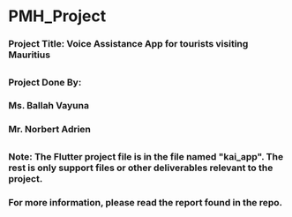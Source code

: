 # PMH_Project
### Project Title: Voice Assistance App for tourists visiting Mauritius
##
### Project Done By:
### Ms. Ballah Vayuna
### Mr. Norbert Adrien
##
### Note: The Flutter project file is in the file named "kai_app". The rest is only support files or other deliverables relevant to the project.
### For more information, please read the report found in the repo.
